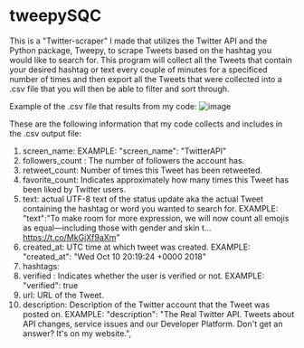 # tweepySQC
This is a "Twitter-scraper" I made that utilizes the Twitter API and the Python package, Tweepy, to scrape Tweets based on the hashtag you would like to search for. This program will collect all the Tweets that contain your desired hashtag or text every couple of minutes for a specificed number of times and then export all the Tweets that were collected into a .csv file that you will then be able to filter and sort through.

Example of the .csv file that results from my code:
![image](https://user-images.githubusercontent.com/9156403/142295787-34af5910-8a7f-412d-90f1-1770137a553f.png)

These are the following information that my code collects and includes in the .csv output file:
1. screen_name: EXAMPLE: "screen_name": "TwitterAPI"
2. followers_count : The number of followers the account has.
3. retweet_count: Number of times this Tweet has been retweeted. 
4. favorite_count: Indicates approximately how many times this Tweet has been liked by Twitter users.
5. text: actual UTF-8 text of the status update aka the actual Tweet containing the hashtag or word you wanted to search for. EXAMPLE: "text":"To make room for more expression, we will now count all emojis as equal—including those with gender‍‍‍ ‍‍and skin t… https://t.co/MkGjXf9aXm"
6. created_at: UTC time at which tweet was created. EXAMPLE: "created_at": "Wed Oct 10 20:19:24 +0000 2018"
7. hashtags:
8. verified : Indicates whether the user is verified or not. EXAMPLE: "verified": true
9. url: URL of the Tweet. 
10. description: Description of the Twitter account that the Tweet was posted on. EXAMPLE: "description": "The Real Twitter API. Tweets about API changes, service issues and our Developer Platform. Don't get an answer? It's on my website.",
